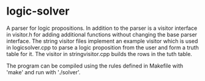 # logic-solver
A parser for logic propositions. In addition to the parser is a visitor 
interface in visitor.h for adding additional functions without changing 
the base parser interface. The string visitor files implement an example
visitor which is used in logicsolver.cpp to parse a logic proposition from
the user and form a truth table for it. The visitor in stringvisitor.cpp
builds the rows in the tuth table.

The program can be compiled using the rules defined in Makefile with 'make' 
and run with './solver'.

